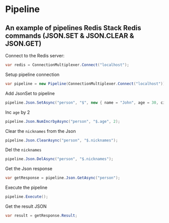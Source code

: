 # Pipeline 
## An example of pipelines Redis Stack Redis commands (JSON.SET & JSON.CLEAR & JSON.GET)

Connect to the Redis server:
```csharp
var redis = ConnectionMultiplexer.Connect("localhost");
```

Setup pipeline connection
```csharp
var pipeline = new Pipeline(ConnectionMultiplexer.Connect("localhost"));
```

Add JsonSet to pipeline
```csharp
pipeline.Json.SetAsync("person", "$", new { name = "John", age = 30, city = "New York", nicknames = new[] { "John", "Johny", "Jo" } });
```

Inc `age` by 2 
```csharp
pipeline.Json.NumIncrbyAsync("person", "$.age", 2);
```

Clear the `nicknames` from the Json
```csharp
pipeline.Json.ClearAsync("person", "$.nicknames");
```

Del the `nicknames`
```csharp
pipeline.Json.DelAsync("person", "$.nicknames");
```

Get the Json response
```csharp
var getResponse = pipeline.Json.GetAsync("person");
```

Execute the pipeline
```csharp
pipeline.Execute();
```
Get the result JSON 
```csharp
var result = getResponse.Result;
```